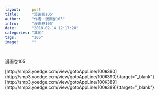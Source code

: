 ```yaml
---
layout:     post
title:      "漫画卷105"
author:     "作者：漫画卷105"
intro:      "漫画卷105"
date:       "2018-02-14 12:17:20"
categories: "其他"
tags:       "105"
image:      ""
---
```

<div style="text-align: center">
<p><img src=""/></p>
</div>
<p class="post-meta">
<span>漫画卷105</span>
</p>
[http://smp3.yoedge.com/view/gotoAppLine/1006390](http://smp3.yoedge.com/view/gotoAppLine/1006390){:target="_blank"}
[http://smp3.yoedge.com/view/gotoAppLine/1006389](http://smp3.yoedge.com/view/gotoAppLine/1006389){:target="_blank"}



